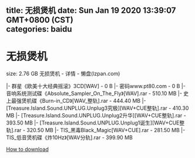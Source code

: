
title: 无损煲机
date: Sun Jan 19 2020 13:39:07 GMT+0800 (CST)    
categories: baidu
---

# 无损煲机
size: 2.76 GB
 无损煲机 - 详情 - 懒盘(lzpan.com)
 
|- 群星《欧美十大经典摇滚》3CD[WAV] - 0 B
|- 密码www.pt80.com - 0 B
|- 音响系统测试碟《Absolute_Sampler_On_The_Fly》[WAV].rar - 510.10 MB
|- 史上最强煲机碟《Burn-in_CD》[WAV_整轨].rar - 444.40 MB
|- [Treasure.Island.Sound.UNPLUG.Unplug3究极][WAV+CUE整轨].rar - 410.30 MB
|- [Treasure.Island.Sound.UNPLUG.Unplug2升华][WAV+CUE整轨].rar - 393.50 MB
|- [Treasure.Island.Sound.UNPLUG.Unplug1诞生][WAV+CUE整轨].rar - 320.50 MB
|- TIS_黑毒Black_Magic[WAV+CUE].rar - 281.50 MB
|- TIS_低音煲机碟《炸10Hz》[WAV分轨].rar - 399.90 MB

[How to download](https://bpcam.bemobtrk.com/go/2ceec3aa-1ca2-46d6-b9ff-aaa5c184517c?jno=3475)